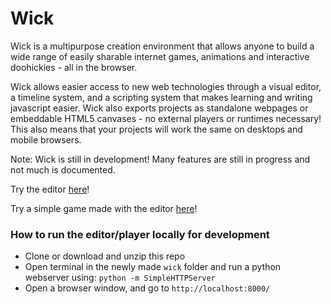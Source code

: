 # Wick

Wick is a multipurpose creation environment that allows anyone to build a wide range of easily sharable internet games, animations and interactive doohickies - all in the browser.

Wick allows easier access to new web technologies through a visual editor, a timeline system, and a scripting system that makes learning and writing javascript easier. Wick also exports projects as standalone webpages or embeddable HTML5 canvases - no external players or runtimes necessary! This also means that your projects will work the same on desktops and mobile browsers.

Note: Wick is still in development! Many features are still in progress and not much is documented. 

Try the editor [here](http://zrispo.co/wick/editor.htm)!

Try a simple game made with the editor [here](http://zrispo.co/wick/examples/game.html)!

### How to run the editor/player locally for development
* Clone or download and unzip this repo
* Open terminal in the newly made `wick` folder and run a python webserver using: `python -m SimpleHTTPServer`
* Open a browser window, and go to `http://localhost:8000/`
